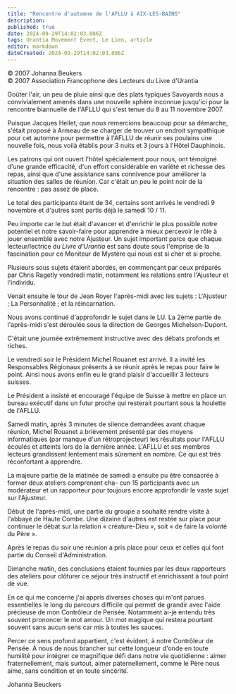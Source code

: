 ```yaml
---
title: "Rencontre d'automne de l'AFLLU à AIX-LES-BAINS"
description: 
published: true
date: 2024-09-29T14:02:03.086Z
tags: Urantia Movement Event, Le Lien, article
editor: markdown
dateCreated: 2024-09-29T14:02:03.086Z
---
```


<p class="v-card v-sheet theme--light grey lighten-3 px-2">© 2007 Johanna Beukers<br>© 2007 Association Francophone des Lecteurs du Livre d'Urantia</p>

Goûter l'air, un peu de pluie ainsi que des plats typiques Savoyards nous a convivialement amenés dans une nouvelle sphère inconnue jusqu'ici pour la rencontre biannuelle de l'AFLLU qui s'est tenue du 8 au 11 novembre 2007.

Puisque Jacques Hellet, que nous remercions beaucoup pour sa démarche, s'était proposé à Armeau de se charger de trouver un endroit sympathique pour cet automne pour permettre à l'AFLLU de réunir ses poulains une nouvelle fois, nous voilà établis pour 3 nuits et 3 jours à l'Hôtel Dauphinois.

Les patrons qui ont ouvert l'hôtel spécialement pour nous, ont témoigné d'une grande efficacité, d'un effort considérable en variété et richesse des repas, ainsi que d'une assistance sans connivence pour améliorer la situation des salles de réunion. Car c'était un peu le point noir de la rencontre : pas assez de place.

Le total des participants étant de 34, certains sont arrivés le vendredi 9 novembre et d'autres sont partis déjà le samedi 10 / 11.

Peu importe car le but était d'avancer et d'enrichir le plus possible notre potentiel et notre savoir-faire pour apprendre à mieux percevoir le rôle à jouer ensemble avec notre Ajusteur. Un sujet important parce que chaque lecteur/lectrice du _Livre d'Urantia_ est sans doute sous l'emprise de la fascination pour ce Moniteur de Mystère qui nous est si cher et si proche.

Plusieurs sous sujets étaient abordés, en commençant par ceux préparés par Chris Ragetly vendredi matin, notamment les relations entre l'Ajusteur et l'individu.

Venait ensuite le tour de Jean Royer l'après-midi avec les sujets : L'Ajusteur ; La Personnalité ; et la réincarnation.

Nous avons continué d'approfondir le sujet dans le LU. La 2ème partie de l'après-midi s'est déroulée sous la direction de Georges Michelson-Dupont.

C'était une journée extrêmement instructive avec des débats profonds et riches.

Le vendredi soir le Président Michel Rouanet est arrivé. Il a invité les Responsables Régionaux présents à se réunir après le repas pour faire le point. Ainsi nous avons enfin eu le grand plaisir d'accueillir 3 lecteurs suisses.

Le Président a insisté et encouragé l'équipe de Suisse à mettre en place un bureau exécutif dans un futur proche qui resterait pourtant sous la houlette de l'AFLLU.

Samedi matin, après 3 minutes de silence demandées avant chaque réunion, Michel Rouanet a brièvement présenté par des moyens informatiques (par manque d'un rétroprojecteur) les résultats pour l'AFLLU écoulés et atteints lors de la dernière année. L'AFLLU et ses membres lecteurs grandissent lentement mais sûrement en nombre. Ce qui est très réconfortant à apprendre.

La majeure partie de la matinée de samedi a ensuite pu être consacrée à former deux ateliers comprenant cha- cun 15 participants avec un modérateur et un rapporteur pour toujours encore approfondir le vaste sujet sur l'Ajusteur.

Début de l'après-midi, une partie du groupe a souhaité rendre visite à l'abbaye de Haute Combe. Une dizaine d'autres est restée sur place pour continuer le débat sur la relation « créature-Dieu », soit « de faire la volonté du Père ».

Après le repas du soir une réunion a pris place pour ceux et celles qui font partie du Conseil d'Administration.

Dimanche matin, des conclusions étaient fournies par les deux rapporteurs des ateliers pour clôturer ce séjour très instructif et enrichissant à tout point de vue.

En ce qui me concerne j'ai appris diverses choses qui m'ont parues essentielles le long du parcours difficile qui permet de grandir avec l'aide précieuse de mon Contrôleur de Pensée. Notamment ai-je entendu très souvent prononcer le mot amour. Un mot magique qui restera pourtant souvent sans aucun sens car mis à toutes les sauces.

Percer ce sens profond appartient, c'est évident, à notre Contrôleur de Pensée. Á nous de nous brancher sur cette longueur d'onde en toute humilité pour intégrer ce magnifique défi dans notre vie quotidienne : aimer fraternellement, mais surtout, aimer paternellement, comme le Père nous aime, sans condition et en toute sincérité.

Johanna Beuckers